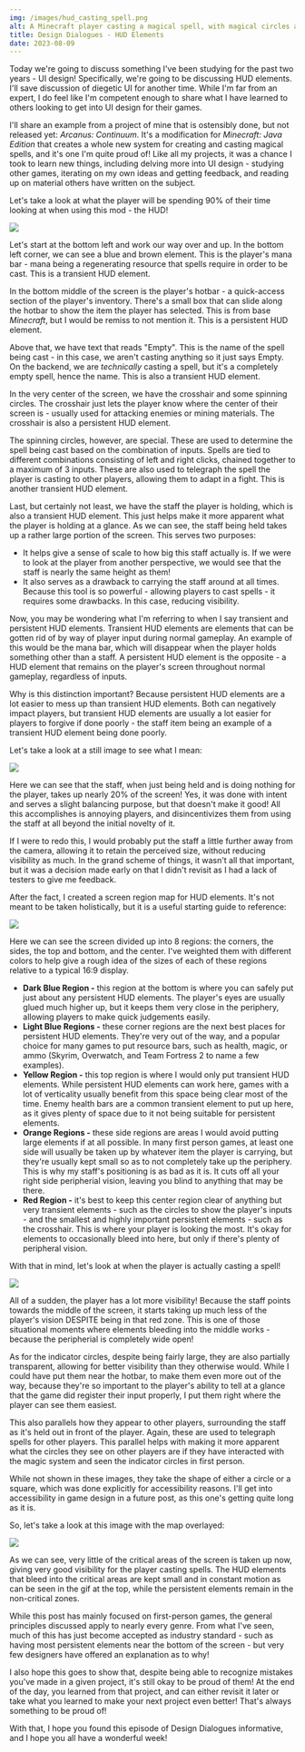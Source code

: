 ```yaml
---
img: /images/hud_casting_spell.png
alt: A Minecraft player casting a magical spell, with magical circles around the center of the screen.
title: Design Dialogues - HUD Elements
date: 2023-08-09
---
```

Today we're going to discuss something I've been studying for the past two years - UI design! Specifically, we're going to be discussing HUD elements. I'll save discussion of diegetic UI for another time. While I'm far from an expert, I do feel like I'm competent enough to share what I have learned to others looking to get into UI design for their games.

I'll share an example from a project of mine that is ostensibly done, but not released yet: _Arcanus: Continuum_. It's a modification for _Minecraft: Java Edition_ that creates a whole new system for creating and casting magical spells, and it's one I'm quite proud of! Like all my projects, it was a chance I took to learn new things, including delving more into UI design - studying other games, iterating on my own ideas and getting feedback, and reading up on material others have written on the subject.

Let's take a look at what the player will be spending 90% of their time looking at when using this mod - the HUD!

![](/images/casting_spell.gif)

Let's start at the bottom left and work our way over and up. In the bottom left corner, we can see a blue and brown element. This is the player's mana bar - mana being a regenerating resource that spells require in order to be cast. This is a transient HUD element.

In the bottom middle of the screen is the player's hotbar - a quick-access section of the player's inventory. There's a small box that can slide along the hotbar to show the item the player has selected. This is from base _Minecraft_, but I would be remiss to not mention it. This is a persistent HUD element.

Above that, we have text that reads "Empty". This is the name of the spell being cast - in this case, we aren't casting anything so it just says Empty. On the backend, we are _technically_ casting a spell, but it's a completely empty spell, hence the name. This is also a transient HUD element.

In the very center of the screen, we have the crosshair and some spinning circles. The crosshair just lets the player know where the center of their screen is - usually used for attacking enemies or mining materials. The crosshair is also a persistent HUD element.

The spinning circles, however, are special. These are used to determine the spell being cast based on the combination of inputs. Spells are tied to different combinations consisting of left and right clicks, chained together to a maximum of 3 inputs. These are also used to telegraph the spell the player is casting to other players, allowing them to adapt in a fight. This is another transient HUD element.

Last, but certainly not least, we have the staff the player is holding, which is also a transient HUD element. This just helps make it more apparent what the player is holding at a glance. As we can see, the staff being held takes up a rather large portion of the screen. This serves two purposes:

- It helps give a sense of scale to how big this staff actually is. If we were to look at the player from another perspective, we would see that the staff is nearly the same height as them!
- It also serves as a drawback to carrying the staff around at all times. Because this tool is so powerful - allowing players to cast spells - it requires some drawbacks. In this case, reducing visibility.

Now, you may be wondering what I'm referring to when I say transient and persistent HUD elements. Transient HUD elements are elements that can be gotten rid of by way of player input during normal gameplay. An example of this would be the mana bar, which will disappear when the player holds something other than a staff. A persistent HUD element is the opposite - a HUD element that remains on the player's screen throughout normal gameplay, regardless of inputs.

Why is this distinction important? Because persistent HUD elements are a lot easier to mess up than transient HUD elements. Both can negatively impact players, but transient HUD elements are usually a lot easier for players to forgive if done poorly - the staff item being an example of a transient HUD element being done poorly.

Let's take a look at a still image to see what I mean:

![](/images/hud_holding_staff.png)

Here we can see that the staff, when just being held and is doing nothing for the player, takes up nearly 20% of the screen! Yes, it was done with intent and serves a slight balancing purpose, but that doesn't make it good! All this accomplishes is annoying players, and disincentivizes them from using the staff at all beyond the initial novelty of it.

If I were to redo this, I would probably put the staff a little further away from the camera, allowing it to retain the perceived size, without reducing visibility as much. In the grand scheme of things, it wasn't all that important, but it was a decision made early on that I didn't revisit as I had a lack of testers to give me feedback.

After the fact, I created a screen region map for HUD elements. It's not meant to be taken holistically, but it is a useful starting guide to reference:

![](/images/hud_holding_staff_mapped.png)

Here we can see the screen divided up into 8 regions: the corners, the sides, the top and bottom, and the center. I've weighted them with different colors to help give a rough idea of the sizes of each of these regions relative to a typical 16:9 display.

- **Dark Blue Region -** this region at the bottom is where you can safely put just about any persistent HUD elements. The player's eyes are usually glued much higher up, but it keeps them very close in the periphery, allowing players to make quick judgements easily.
- **Light Blue Regions -** these corner regions are the next best places for persistent HUD elements. They're very out of the way, and a popular choice for many games to put resource bars, such as health, magic, or ammo (Skyrim, Overwatch, and Team Fortress 2 to name a few examples).
- **Yellow Region -** this top region is where I would only put transient HUD elements. While persistent HUD elements can work here, games with a lot of verticality usually benefit from this space being clear most of the time. Enemy health bars are a common transient element to put up here, as it gives plenty of space due to it not being suitable for persistent elements.
- **Orange Regions -** these side regions are areas I would avoid putting large elements if at all possible. In many first person games, at least one side will usually be taken up by whatever item the player is carrying, but they're usually kept small so as to not completely take up the periphery. This is why my staff's positioning is as bad as it is. It cuts off all your right side peripherial vision, leaving you blind to anything that may be there.
- **Red Region -** it's best to keep this center region clear of anything but very transient elements - such as the circles to show the player's inputs - and the smallest and highly important persistent elements - such as the crosshair. This is where your player is looking the most. It's okay for elements to occasionally bleed into here, but only if there's plenty of peripheral vision.

With that in mind, let's look at when the player is actually casting a spell!

![](/images/hud_casting_spell.png)

All of a sudden, the player has a lot more visibility! Because the staff points towards the middle of the screen, it starts taking up much less of the player's vision DESPITE being in that red zone. This is one of those situational moments where elements bleeding into the middle works - because the peripherial is completely wide open!

As for the indicator circles, despite being fairly large, they are also partially transparent, allowing for better visibility than they otherwise would. While I could have put them near the hotbar, to make them even more out of the way, because they're so important to the player's ability to tell at a glance that the game did register their input properly, I put them right where the player can see them easiest.

This also parallels how they appear to other players, surrounding the staff as it's held out in front of the player. Again, these are used to telegraph spells for other players. This parallel helps with making it more apparent what the circles they see on other players are if they have interacted with the magic system and seen the indicator circles in first person.

While not shown in these images, they take the shape of either a circle or a square, which was done explicitly for accessibility reasons. I'll get into accessibility in game design in a future post, as this one's getting quite long as it is.

So, let's take a look at this image with the map overlayed:

![](/images/hud_casting_spell_mapped.png)

As we can see, very little of the critical areas of the screen is taken up now, giving very good visibility for the player casting spells. The HUD elements that bleed into the critical areas are kept small and in constant motion as can be seen in the gif at the top, while the persistent elements remain in the non-critical zones.

While this post has mainly focused on first-person games, the general principles discussed apply to nearly every genre. From what I've seen, much of this has just become accepted as industry standard - such as having most persistent elements near the bottom of the screen - but very few designers have offered an explanation as to why!

I also hope this goes to show that, despite being able to recognize mistakes you've made in a given project, it's still okay to be proud of them! At the end of the day, you learned from that project, and can either revisit it later or take what you learned to make your next project even better! That's always something to be proud of!

With that, I hope you found this episode of Design Dialogues informative, and I hope you all have a wonderful week!